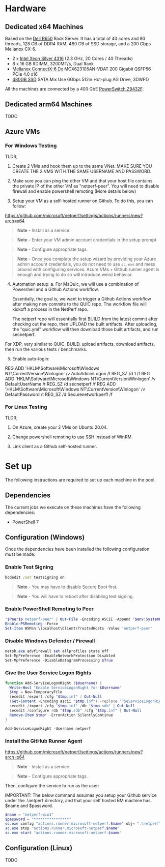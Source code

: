 # Hardware

## Dedicated x64 Machines

Based on the [Dell R650](https://i.dell.com/sites/csdocuments/Product_Docs/en/poweredge-r650-spec-sheet.pdf) Rack Server. It has a total of 40 cores and 80 threads, 128 GB of DDR4 RAM, 480 GB of SSD storage, and a 200 Gbps Mellanox CX-6.

- 2 x [Intel Xeon Silver 4316](https://ark.intel.com/content/www/us/en/ark/products/215270/intel-xeon-silver-4316-processor-30m-cache-2-30-ghz.html) (2.3 GHz, 20 Cores / 40 Threads)
- 8 x 16 GB RDIMM, 3200MT/s, Dual Rank
- [Mellanox ConnectX-6 Dx](https://docs.nvidia.com/networking/display/ConnectX6DxEN/Specifications) MCX623105AN-VDAT 200 Gigabit QSFP56 PCIe 4.0 x16
- [480GB SSD](https://www.dell.com/en-us/shop/480gb-ssd-sata-mixed-use-6gbps-512e-25in-hot-plug-s4620/apd/345-bdns/storage-drives-media) SATA Mix Use 6Gbps 512in Hot-plug AG Drive, 3DWPD

All the machines are connected by a 400 GbE [PowerSwitch Z9432F](https://www.delltechnologies.com/asset/en-us/products/networking/technical-support/dell-emc-powerswitch-z9432f-spec-sheet.pdf).

## Dedicated arm64 Machines

TODO

## Azure VMs

### For Windows Testing
TLDR;

1. Create 2 VMs and hook them up to the same VNet. MAKE SURE YOU CREATE THE 2 VMS WITH THE SAME USERNAME AND PASSWORD.
2. Make sure you can ping the other VM and that your host file contains the private IP of the other VM as "netperf-peer". You will need to disable firewall and enable powershell remoting (More details below)

3. Setup your VM as a self-hosted runner on Github. To do this, you can follow:

https://github.com/microsoft/netperf/settings/actions/runners/new?arch=x64

> **Note** - Install as a service.

> **Note** - Enter your VM admin account credentials in the setup prompt

> **Note** - Configure appropriate tags.

> **Note** - Once you complete the setup wizard by providing your Azure admin account credentials, you do not need to use  `sc.exe` and mess around with configuring services. Azure VMs + Github runner agent is enough and trying to do so will introduce weird behavior.

4. Automation setup:
  a. For MsQuic, we will use a combination of Powershell and a Github Actions workflow.

     Essentially, the goal is, we want to trigger a Github Actions workflow after making new commits to the QUIC repo.
     The workflow file will kickoff a process in the NetPerf repo.

     The netperf repo will essentially first BUILD from the latest commit after checking out the repo, then UPLOAD the built artifacts.
     After uploading, the "quic.yml" workflow will then download those built artifacts, and run secnetperf.

  For XDP, very similar to QUIC. BUILD, upload artifacts, download artifacts, then run the various tests / benchmarks.


5. Enable auto-login:

REG ADD 'HKLM\Software\Microsoft\Windows NT\CurrentVersion\Winlogon' /v AutoAdminLogon /t REG_SZ /d 1 /f
REG ADD 'HKLM\Software\Microsoft\Windows NT\CurrentVersion\Winlogon' /v DefaultUserName /t REG_SZ /d secnetperf /f
REG ADD 'HKLM\Software\Microsoft\Windows NT\CurrentVersion\Winlogon' /v DefaultPassword /t REG_SZ /d Securenetworkperf! /f

### For Linux Testing

TLDR;

1. On Azure, create your 2 VMs on Ubuntu 20.04.

2. Change powershell remoting to use SSH instead of WinRM.

3. Link client as a Github self-hosted runner.

# Set up

The following instructions are required to set up each machine in the pool.

## Dependencies

The current jobs we execute on these machines have the following dependencies:

- PowerShell 7

## Configuration (Windows)

Once the dependencies have been installed the following configuration must be made:

### Enable Test Signing

```cmd
bcdedit /set testsigning on
```

> **Note** - You may have to disable Secure Boot first.

> **Note** - You will have to reboot after disabling test signing.


### Enable PowerShell Remoting to Peer

```PowerShell
"$PeerIp netperf-peer" | Out-File -Encoding ASCII -Append "$env:SystemRoot\System32\drivers\etc\hosts"
Enable-PSRemoting -Force
Set-Item WSMan:\localhost\Client\TrustedHosts -Value 'netperf-peer'
```

### Disable Windows Defender / Firewall

```PowerShell
netsh.exe advfirewall set allprofiles state off
Set-MpPreference -EnableNetworkProtection Disabled
Set-MpPreference -DisableDatagramProcessing $True
```

### Give the User Service Logon Rights

```PowerShell
function Add-ServiceLogonRight ($Username) {
  Write-Host "Enable ServiceLogonRight for $Username"
  $tmp = New-TemporaryFile
  secedit /export /cfg "$tmp.inf" | Out-Null
  (Get-Content -Encoding ascii "$tmp.inf") -replace '^SeServiceLogonRight .+', "`$0,$Username" | Set-Content -Encoding ascii "$tmp.inf"
  secedit /import /cfg "$tmp.inf" /db "$tmp.sdb" | Out-Null
  secedit /configure /db "$tmp.sdb" /cfg "$tmp.inf" | Out-Null
  Remove-Item $tmp* -ErrorAction SilentlyContinue
}

Add-ServiceLogonRight -Username netperf
```

### Install the GitHub Runner Agent

https://github.com/microsoft/netperf/settings/actions/runners/new?arch=x64

> **Note** - Install as a service.

> **Note** - Configure appropriate tags.

Then, configure the service to run as the user:

IMPORTANT: The below command assumes you setup your Github service under the .\netperf directory, and that your self hosted BM machine has $name and $password.

```PowerShell
$name = "netperf-win1"
$password = "****************"
sc.exe config "actions.runner.microsoft-netperf.$name" obj= ".\netperf" password= $password type= own
sc.exe stop "actions.runner.microsoft-netperf.$name"
sc.exe start "actions.runner.microsoft-netperf.$name"
```

## Configuration (Linux)

TODO
